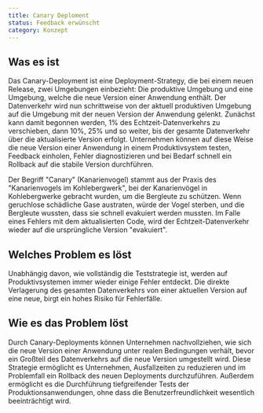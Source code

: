 ```yaml
---
title: Canary Deploment
status: Feedback erwünscht
category: Konzept
---
```


## Was es ist

Das Canary-Deployment ist eine Deployment-Strategy, die bei einem neuen Release, zwei Umgebungen einbezieht: Die produktive Umgebung und eine Umgebung, welche die neue Version einer Anwendung enthält. 
Der Datenverkehr wird nun schrittweise von der aktuell produktiven Umgebung auf die Umgebung mit der neuen Version der Anwendung gelenkt. 
Zunächst kann damit begonnen werden, 1% des Echtzeit-Datenverkehrs zu verschieben, dann 10%, 25% und so weiter, bis der gesamte Datenverkehr über die aktualisierte Version erfolgt. 
Unternehmen können auf diese Weise die neue Version einer Anwendung in einem Produktivsystem testen, Feedback einholen, Fehler diagnostizieren und bei Bedarf schnell ein Rollback auf die stabile Version durchführen. 

Der Begriff "Canary" (Kanarienvogel) stammt aus der Praxis des "Kanarienvogels im Kohlebergwerk", bei der Kanarienvögel in Kohlebergwerke gebracht wurden, um die Bergleute zu schützen. 
Wenn geruchlose schädliche Gase austraten, würde der Vogel sterben, und die Bergleute wussten, dass sie schnell evakuiert werden mussten. Im Falle eines Fehlers mit dem aktualisierten Code, wird der Echtzeit-Datenverkehr wieder auf die ursprüngliche Version "evakuiert".

## Welches Problem es löst

Unabhängig davon, wie vollständig die Teststrategie ist, werden auf Produktivsystemen immer wieder einige Fehler entdeckt. Die direkte Verlagerung des gesamten Datenverkehrs von einer aktuellen Version auf eine neue, birgt ein hohes Risiko für Fehlerfälle.  

## Wie es das Problem löst

Durch Canary-Deployments können Unternehmen nachvollziehen, wie sich die neue Version einer Anwendung unter realen Bedingungen verhält, bevor ein Großteil des Datenverkehrs auf die neue Version umgestellt wird.
Diese Strategie ermöglicht es Unternehmen, Ausfallzeiten zu reduzieren und im Problemfall ein Rollback des neuen Deployments durchzuführen.
Außerdem ermöglicht es die Durchführung tiefgreifender Tests der Produktionsanwendungen, ohne dass die Benutzerfreundlichkeit wesentlich beeinträchtigt wird.